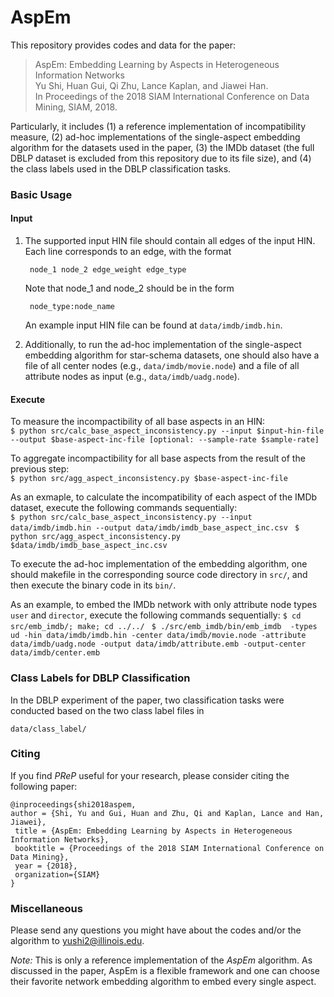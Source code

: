 # AspEm

This repository provides codes and data for the paper:<br>
> AspEm: Embedding Learning by Aspects in Heterogeneous Information Networks<br>
> Yu Shi, Huan Gui, Qi Zhu, Lance Kaplan, and Jiawei Han.<br>
> In Proceedings of the 2018 SIAM International Conference on Data Mining, SIAM, 2018.<br>

Particularly, it includes (1) a reference implementation of incompatibility measure, (2) ad-hoc implementations of the single-aspect embedding algorithm for the datasets used in the paper, (3) the IMDb dataset (the full DBLP dataset is excluded from this repository due to its file size), and (4) the class labels used in the DBLP classification tasks.

### Basic Usage

#### Input

1. The supported input HIN file should contain all edges of the input HIN. Each line corresponds to an edge, with the format

		node_1 node_2 edge_weight edge_type
					
	Note that node_1 and node_2 should be in the form
			
		node_type:node_name

	An example input HIN file can be found at ``data/imdb/imdb.hin``.

2. Additionally, to run the ad-hoc implementation of the single-aspect embedding algorithm for star-schema datasets, one should also have a file of all center nodes (e.g., ``data/imdb/movie.node``) and a file of all attribute nodes as input (e.g., ``data/imdb/uadg.node``).


#### Execute

To measure the incompactibility of all base aspects in an HIN:<br/>
``$ python src/calc_base_aspect_inconsistency.py --input $input-hin-file --output $base-aspect-inc-file [optional: --sample-rate $sample-rate] ``

To aggregate incompactibility for all base aspects from the result of the previous step:<br/>
``$ python src/agg_aspect_inconsistency.py $base-aspect-inc-file ``

As an exmaple, to calculate the incompatibility of each aspect of the IMDb dataset, execute the following commands sequentially:<br/>
``$ python src/calc_base_aspect_inconsistency.py --input data/imdb/imdb.hin --output data/imdb/imdb_base_aspect_inc.csv ``
``$ python src/agg_aspect_inconsistency.py $data/imdb/imdb_base_aspect_inc.csv ``

To execute the ad-hoc implementation of the embedding algorithm, one should makefile in the corresponding source code directory in ``src/``, and then execute the binary code in its ``bin/``.

As an example, to embed the IMDb network with only attribute node types ``user`` and ``director``, execute the following commands sequentially:
``$ cd src/emb_imdb/; make; cd ../../ ``
``$ ./src/emb_imdb/bin/emb_imdb  -types ud -hin data/imdb/imdb.hin -center data/imdb/movie.node -attribute data/imdb/uadg.node -output data/imdb/attribute.emb -output-center data/imdb/center.emb ``

### Class Labels for DBLP Classification

In the DBLP experiment of the paper, two classification tasks were conducted based on the two class label files in 
	
	data/class_label/

### Citing
If you find *PReP* useful for your research, please consider citing the following paper:

	@inproceedings{shi2018aspem,
	author = {Shi, Yu and Gui, Huan and Zhu, Qi and Kaplan, Lance and Han, Jiawei},
	 title = {AspEm: Embedding Learning by Aspects in Heterogeneous Information Networks},
	 booktitle = {Proceedings of the 2018 SIAM International Conference on Data Mining},
	 year = {2018},
	 organization={SIAM}
	}


### Miscellaneous

Please send any questions you might have about the codes and/or the algorithm to <yushi2@illinois.edu>.

*Note:* This is only a reference implementation of the *AspEm* algorithm. As discussed in the paper, AspEm is a flexible framework and one can choose their favorite network embedding algorithm to embed every single aspect.